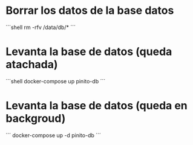 # Borrar los datos de la base datos
´´´shell
rm -rfv /data/db/*
´´´

# Levanta la base de datos (queda atachada)
´´´shell
docker-compose up pinito-db
´´´

# Levanta la base de datos (queda en backgroud)
´´´
docker-compose up -d pinito-db
´´´



